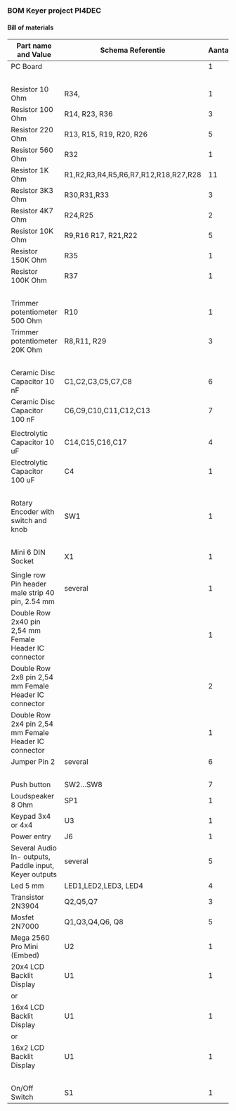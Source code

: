 ### BOM  Keyer project PI4DEC

#### Bill of materials

**Part name and Value** | **Schema Referentie** | **Aantal**
----------------------- | --------------------- | ----------
PC Board                |                       | 1 
                        |                       | 
Resistor 10 Ohm         | R34,                  | 1 
Resistor 100 Ohm        | R14, R23, R36         | 3 
Resistor 220 Ohm        | R13, R15, R19, R20, R26 | 5 
Resistor 560 Ohm        | R32                   | 1 
Resistor 1K Ohm         | R1,R2,R3,R4,R5,R6,R7,R12,R18,R27,R28 | 11 
Resistor 3K3 Ohm        | R30,R31,R33           | 3 
Resistor 4K7 Ohm        | R24,R25               | 2 
Resistor 10K Ohm        | R9,R16 R17, R21,R22   | 5 
Resistor 150K Ohm       | R35                   | 1 
Resistor 100K Ohm       | R37                   | 1 
                        |                       | 
Trimmer potentiometer 500 Ohm | R10             | 1 
Trimmer potentiometer 20K Ohm | R8,R11, R29     | 3 
                        |                       | 
Ceramic Disc Capacitor 10 nF | C1,C2,C3,C5,C7,C8 | 6 
Ceramic Disc Capacitor 100 nF | C6,C9,C10,C11,C12,C13 | 7 
                        |                       | 
Electrolytic Capacitor 10 uF | C14,C15,C16,C17  | 4 
Electrolytic Capacitor 100 uF | C4              | 1 
                        |                       | 
Rotary Encoder with switch and knob | SW1       | 1 
                        |                       | 
Mini 6 DIN  Socket      | X1                    | 1 
                        |                       |  
Single row Pin header male strip 40 pin, 2.54 mm | several | 1 
Double Row 2x40 pin 2,54 mm Female Header IC connector | | 1 
Double Row 2x8 pin 2,54 mm Female Header IC connector |  | 2 
Double Row 2x4 pin 2,54 mm Female Header IC connector |  | 1 
Jumper Pin 2            | several               | 6 
                        |                       | 
Push button             | SW2…SW8               | 7 
Loudspeaker 8 Ohm       | SP1                   | 1 
Keypad 3x4 or 4x4       | U3                    | 1 
Power entry             | J6                    | 1 
Several Audio In- outputs, Paddle input, Keyer outputs | several | 5 
Led 5 mm | LED1,LED2,LED3, LED4 | 4 
Transistor 2N3904 | Q2,Q5,Q7 | 3 
Mosfet 2N7000 | Q1,Q3,Q4,Q6, Q8 | 5 
Mega 2560 Pro Mini (Embed) | U2 | 1 
20x4 LCD Backlit Display | U1 | 1 
or | | 
16x4 LCD Backlit Display | U1 | 1 
or | | 
16x2 LCD Backlit Display | U1 | 1 
   | | 
On/Off Switch | S1 | 1 

